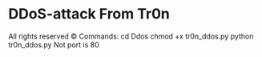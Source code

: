 # DDoS-attack From Tr0n
All rights reserved © 
Commands:
cd Ddos
chmod +x tr0n_ddos.py
python tr0n_ddos.py
Not port is 80
